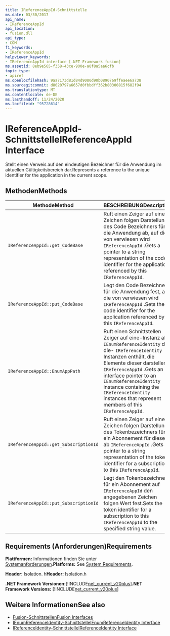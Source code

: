 ```yaml
---
title: IReferenceAppId-Schnittstelle
ms.date: 03/30/2017
api_name:
- IReferenceAppId
api_location:
- fusion.dll
api_type:
- COM
f1_keywords:
- IReferenceAppId
helpviewer_keywords:
- IReferenceAppId interface [.NET Framework fusion]
ms.assetid: 8eb9e565-f358-43ce-900e-a8f8a5aa6cfb
topic_type:
- apiref
ms.openlocfilehash: 9aa7173d81d84d9080d90b0890769ffeaee6a738
ms.sourcegitcommit: d8020797a6657d0fbbdff362b80300815f682f94
ms.translationtype: MT
ms.contentlocale: de-DE
ms.lasthandoff: 11/24/2020
ms.locfileid: "95728614"
---
```

# <a name="ireferenceappid-interface"></a><span data-ttu-id="6ec3a-102">IReferenceAppId-Schnittstelle</span><span class="sxs-lookup"><span data-stu-id="6ec3a-102">IReferenceAppId Interface</span></span>

<span data-ttu-id="6ec3a-103">Stellt einen Verweis auf den eindeutigen Bezeichner für die Anwendung im aktuellen Gültigkeitsbereich dar.</span><span class="sxs-lookup"><span data-stu-id="6ec3a-103">Represents a reference to the unique identifier for the application in the current scope.</span></span>  
  
## <a name="methods"></a><span data-ttu-id="6ec3a-104">Methoden</span><span class="sxs-lookup"><span data-stu-id="6ec3a-104">Methods</span></span>  
  
|<span data-ttu-id="6ec3a-105">Methode</span><span class="sxs-lookup"><span data-stu-id="6ec3a-105">Method</span></span>|<span data-ttu-id="6ec3a-106">BESCHREIBUNG</span><span class="sxs-lookup"><span data-stu-id="6ec3a-106">Description</span></span>|  
|------------|-----------------|  
|`IReferenceAppId::get_CodeBase`|<span data-ttu-id="6ec3a-107">Ruft einen Zeiger auf eine Zeichen folgen Darstellung des Code Bezeichners für die Anwendung ab, auf die von verwiesen wird `IReferenceAppId` .</span><span class="sxs-lookup"><span data-stu-id="6ec3a-107">Gets a pointer to a string representation of the code identifier for the application referenced by this `IReferenceAppId`.</span></span>|  
|`IReferenceAppId::put_CodeBase`|<span data-ttu-id="6ec3a-108">Legt den Code Bezeichner für die Anwendung fest, auf die von verwiesen wird `IReferenceAppId` .</span><span class="sxs-lookup"><span data-stu-id="6ec3a-108">Sets the code identifier for the application referenced by this `IReferenceAppId`.</span></span>|  
|`IReferenceAppId::EnumAppPath`|<span data-ttu-id="6ec3a-109">Ruft einen Schnittstellen Zeiger auf eine-Instanz ab, `IEnumReferenceIdentity` die die- `IReferenceIdentity` Instanzen enthält, die Elemente dieser darstellen `IReferenceAppId` .</span><span class="sxs-lookup"><span data-stu-id="6ec3a-109">Gets an interface pointer to an `IEnumReferenceIdentity` instance containing the `IReferenceIdentity` instances that represent members of this `IReferenceAppId`.</span></span>|  
|`IReferenceAppId::get_SubscriptionId`|<span data-ttu-id="6ec3a-110">Ruft einen Zeiger auf eine Zeichen folgen Darstellung des Tokenbezeichners für ein Abonnement für dieses ab `IReferenceAppId` .</span><span class="sxs-lookup"><span data-stu-id="6ec3a-110">Gets a pointer to a string representation of the token identifier for a subscription to this `IReferenceAppId`.</span></span>|  
|`IReferenceAppId::put_SubscriptionId`|<span data-ttu-id="6ec3a-111">Legt den Tokenbezeichner für ein Abonnement auf `IReferenceAppId` den angegebenen Zeichen folgen Wert fest.</span><span class="sxs-lookup"><span data-stu-id="6ec3a-111">Sets the token identifier for a subscription to this `IReferenceAppId` to the specified string value.</span></span>|  
  
## <a name="requirements"></a><span data-ttu-id="6ec3a-112">Requirements (Anforderungen)</span><span class="sxs-lookup"><span data-stu-id="6ec3a-112">Requirements</span></span>  

 <span data-ttu-id="6ec3a-113">**Plattformen:** Informationen finden Sie unter [Systemanforderungen](../../get-started/system-requirements.md).</span><span class="sxs-lookup"><span data-stu-id="6ec3a-113">**Platforms:** See [System Requirements](../../get-started/system-requirements.md).</span></span>  
  
 <span data-ttu-id="6ec3a-114">**Header:** Isolation. h</span><span class="sxs-lookup"><span data-stu-id="6ec3a-114">**Header:** Isolation.h</span></span>  
  
 <span data-ttu-id="6ec3a-115">**.NET Framework Versionen:**[!INCLUDE[net_current_v20plus](../../../../includes/net-current-v20plus-md.md)]</span><span class="sxs-lookup"><span data-stu-id="6ec3a-115">**.NET Framework Versions:** [!INCLUDE[net_current_v20plus](../../../../includes/net-current-v20plus-md.md)]</span></span>  
  
## <a name="see-also"></a><span data-ttu-id="6ec3a-116">Weitere Informationen</span><span class="sxs-lookup"><span data-stu-id="6ec3a-116">See also</span></span>

- [<span data-ttu-id="6ec3a-117">Fusion-Schnittstellen</span><span class="sxs-lookup"><span data-stu-id="6ec3a-117">Fusion Interfaces</span></span>](fusion-interfaces.md)
- [<span data-ttu-id="6ec3a-118">IEnumReferenceIdentity-Schnittstelle</span><span class="sxs-lookup"><span data-stu-id="6ec3a-118">IEnumReferenceIdentity Interface</span></span>](ienumreferenceidentity-interface.md)
- [<span data-ttu-id="6ec3a-119">IReferenceIdentity-Schnittstelle</span><span class="sxs-lookup"><span data-stu-id="6ec3a-119">IReferenceIdentity Interface</span></span>](ireferenceidentity-interface.md)
